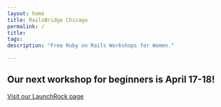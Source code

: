 ```yaml
---
layout: home
title: RailsBridge Chicago
permalink: /
title: 
tags: 
description: "Free Ruby on Rails Workshops for Women."

---
```

<h2>Our next workshop for beginners is April 17-18!</h2>
<p><a href="http://railsbridgechi.launchrock.com">Visit our LaunchRock page</a></p>
